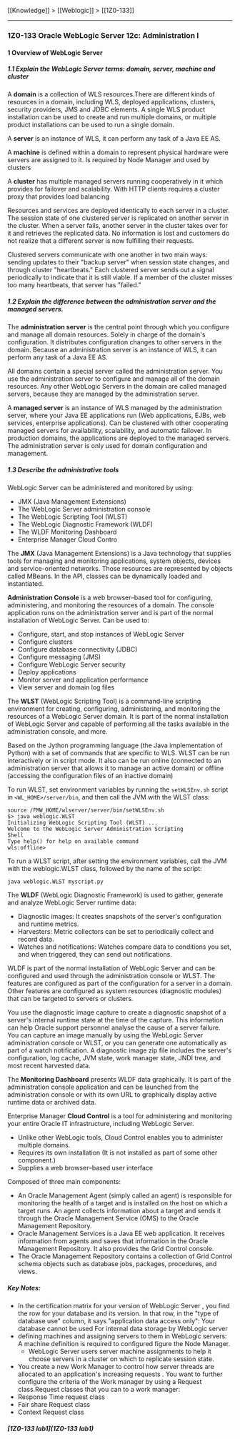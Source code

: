 [[Knowledge]] > [[Weblogic]] > [[1Z0-133]]

----------------------------
### 1Z0-133 Oracle WebLogic Server 12c: Administration I

#### 1 Overview of WebLogic Server

##### 1.1 Explain the WebLogic Server terms: domain, server, machine and cluster

A **domain** is a collection of WLS resources.There are different kinds of resources in a domain, including WLS, deployed applications, clusters, security providers, JMS and JDBC elements. A single WLS product installation can be used to create and run multiple domains, or multiple product installations can be used to run a single domain.

A **server** is an instance of WLS, it can perform any task of a Java EE AS.

A **machine** is defined within a domain to represent physical hardware were servers are assigned to it. Is required by Node Manager and used by clusters

A **cluster** has multiple managed servers running cooperatively in it which provides for failover and scalability. With HTTP clients requires a cluster proxy that provides load balancing

Resources and services are deployed identically to each server in a cluster. The session state of one clustered server is replicated on another server in the cluster. When a server fails, another server in the cluster takes over for it and retrieves the replicated data. No information is lost and customers do not realize that a different server is now fulfilling their requests.

Clustered servers communicate with one another in two main ways: sending updates to their "backup server" when session state changes, and through cluster "heartbeats." Each clustered server sends out a signal periodically to indicate that it is still viable. If a member of the cluster misses too many heartbeats, that server has "failed."


##### 1.2 Explain the difference between the administration server and the managed servers.

The **administration server** is the central point through which you configure and manage all domain resources. Solely in charge of the domain's configuration. It distributes configuration changes to other servers in the domain. Because an administration server is an instance of WLS, it can perform any task of a Java EE AS.

All domains contain a special server called the administration server. You use the administration server to configure and manage all of the domain resources. Any other WebLogic Servers in the domain are called managed servers, because they are managed by the administration server.

A **managed server** is an instance of WLS managed by the administration server, where your Java EE applications run (Web applications, EJBs, web services, enterprise applications).
Can be clustered with other cooperating managed servers for availability, scalability, and automatic failover.
In production domains, the applications are deployed to the managed servers. The administration server is only used for domain configuration and management.

##### 1.3 Describe the administrative tools

WebLogic Server can be administered and monitored by using:
* JMX (Java Management Extensions)
* The WebLogic Server administration console
* The WebLogic Scripting Tool (WLST)
* The WebLogic Diagnostic Framework (WLDF)
* The WLDF Monitoring Dashboard
* Enterprise Manager Cloud Contro

The **JMX** (Java Management Extensions) is a Java technology that supplies tools for managing and monitoring applications, system objects, devices and service-oriented networks. Those resources are represented by objects called MBeans. In the API, classes can be dynamically loaded and instantiated.

**Administration Console** is a web browser–based tool for configuring, administering, and monitoring the resources of a domain. The console application runs on the administration server and is part of the normal installation of WebLogic Server. Can be used to:
* Configure, start, and stop instances of WebLogic Server
* Configure clusters
* Configure database connectivity (JDBC)
* Configure messaging (JMS)
* Configure WebLogic Server security
* Deploy applications
* Monitor server and application performance
* View server and domain log files

The **WLST** (WebLogic Scripting Tool) is a command-line scripting environment for creating, configuring, administering, and monitoring the resources of a WebLogic Server domain.
It is part of the normal installation of WebLogic Server and capable of performing all the tasks available in the administration console, and more.

Based on the Jython programming language (the Java implementation of Python) with a set of commands that are specific to WLS.
WLST can be run interactively or in script mode. It also can be run online (connected to an administration server that allows it to manage an active domain) or offline (accessing the configuration files of an inactive domain)

To run WLST, set environment variables by running the `setWLSEnv.sh` script in `<WL_HOME>/server/bin`, and then call the JVM with the WLST class:
```
source /FMW_HOME/wlserver/server/bin/setWLSEnv.sh
$> java weblogic.WLST
Initializing WebLogic Scripting Tool (WLST) ...
Welcome to the WebLogic Server Administration Scripting
Shell
Type help() for help on available command
wls:offline>
```

To run a WLST script, after setting the environment variables, call the JVM with the weblogic.WLST class, followed by the name of the script:
```
java weblogic.WLST myscript.py
```

The **WLDF** (WebLogic Diagnostic Framework) is used to gather, generate and analyze WebLogic Server runtime data:
* Diagnostic images: It creates snapshots of the server's configuration and runtime metrics.
* Harvesters: Metric collectors can be set to periodically collect and record data.
* Watches and notifications: Watches compare data to conditions you set, and when triggered, they can send out notifications.

WLDF is part of the normal installation of WebLogic Server and can be configured and used through the administration console or WLST.
The features are configured as part of the configuration for a server in a domain. Other features are configured as system resources (diagnostic modules) that can be targeted to servers or clusters.

You use the diagnostic image capture to create a diagnostic snapshot of a server's internal runtime state at the time of the capture. This information can help Oracle support personnel analyse the cause of a server failure. You can capture an image manually by using the WebLogic Server administration console or WLST, or you can generate one automatically as part of a watch notification. A diagnostic image zip file includes the server's configuration, log cache, JVM state, work manager state, JNDI tree, and most recent harvested data.

The **Monitoring Dashboard** presents WLDF data graphically. It is part of the administration console application and can be launched from the administration console or with its own URL to graphically display active runtime data or archived data.

Enterprise Manager **Cloud Control** is a tool for administering and monitoring your entire Oracle IT infrastructure, including WebLogic Server.
* Unlike other WebLogic tools, Cloud Control enables you to administer multiple domains.
* Requires its own installation (It is not installed as part of some other component.)
* Supplies a web browser–based user interface

Composed of three main components:
* An Oracle Management Agent (simply called an agent) is responsible for monitoring the health of a target and is installed on the host on which a target runs. An agent collects information about a target and sends it through the Oracle Management Service (OMS) to the Oracle Management Repository.
* Oracle Management Services is a Java EE web application. It receives information from agents and saves that information in the Oracle Management Repository. It also provides the Grid Control console.
* The Oracle Management Repository contains a collection of Grid Control schema objects such as database jobs, packages, procedures, and views.

##### Key Notes:

* In the certification matrix for your version of WebLogic Server , you find the row for your database and its version. In that row, in the "type of database use" column, it says "application data access only": Your database cannot be used For internal data storage by WebLogic server
* defining machines and assigning servers to them in WebLogic servers: A machine definition is required to configured figure the Node Manager.
  * WebLogic Server users server machine assignments to help it choose servers in a cluster on which to replicate session state.
* You create a new Work Manager to control how server threads are allocated to an application's increasing requests . You want to further configure the criteria of the Work manager by using a Request class.Request classes that you can to a work manager:
* Response Time request class
* Fair share Request class
* Context Request class

##### [1Z0-133 lab1](1Z0-133 lab1)
